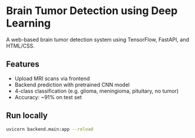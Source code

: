 # Brain Tumor Detection using Deep Learning

A web-based brain tumor detection system using TensorFlow, FastAPI, and HTML/CSS.

## Features
- Upload MRI scans via frontend
- Backend prediction with pretrained CNN model
- 4-class classification (e.g. glioma, meningioma, pituitary, no tumor)
- Accuracy: ~91% on test set

## Run locally
```bash
uvicorn backend.main:app --reload

